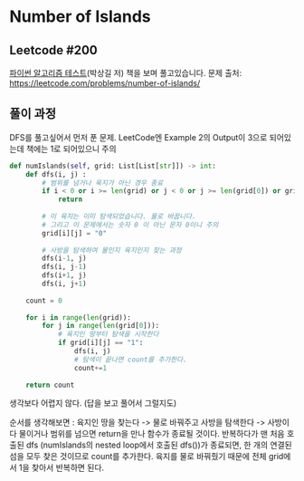 # Number of Islands
## Leetcode #200
[파이썬 알고리즘 테스트](https://github.com/onlybooks/algorithm-interview)(박상길 저) 책을 보며 풀고있습니다. 
문제 출처: https://leetcode.com/problems/number-of-islands/

## 풀이 과정
DFS를 풀고싶어서 먼저 푼 문제. LeetCode엔 Example 2의 Output이 3으로 되어있는데 책에는 1로 되어있으니 주의

```python
def numIslands(self, grid: List[List[str]]) -> int:
    def dfs(i, j) :
        # 범위를 넘거나 육지가 아닌 경우 종료
        if i < 0 or i >= len(grid) or j < 0 or j >= len(grid[0]) or grid[i][j] == "0" :
            return
        
        # 이 육지는 이미 탐색되었습니다. 물로 바꿉니다.
        # 그리고 이 문제에서는 숫자 0 이 아닌 문자 0이니 주의
        grid[i][j] = "0"
        
        # 사방을 탐색하여 물인지 육지인지 찾는 과정
        dfs(i-1, j)
        dfs(i, j-1)
        dfs(i+1, j)
        dfs(i, j+1)
    
    count = 0
        
    for i in range(len(grid)):
        for j in range(len(grid[0])):
            # 육지인 땅부터 탐색을 시작한다
            if grid[i][j] == "1":
                dfs(i, j)
                # 탐색이 끝나면 count를 추가한다.
                count+=1
        
    return count
```

생각보다 어렵지 않다. (답을 보고 풀어서 그럴지도)

순서를 생각해보면 : 육지인 땅을 찾는다 -> 물로 바꿔주고 사방을 탐색한다 -> 사방이 다 물이거나 범위를 넘으면 return을 만나 함수가 종료될 것이다. 반복하다가 맨 처음 호출된 dfs (numIslands의 nested loop에서 호출된 dfs())가 종료되면, 한 개의 연결된 섬을 모두 찾은 것이므로 count를 추가한다. 육지를 물로 바꿔줬기 때문에 전체 grid에서 1을 찾아서 반복하면 된다.